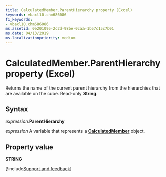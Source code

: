 ```yaml
---
title: CalculatedMember.ParentHierarchy property (Excel)
keywords: vbaxl10.chm686086
f1_keywords:
- vbaxl10.chm686086
ms.assetid: 0e201095-2c2d-98be-0caa-1b57c15c7b01
ms.date: 04/13/2019
ms.localizationpriority: medium
---
```



# CalculatedMember.ParentHierarchy property (Excel)

Returns the name of the current parent hierarchy from the hierarchies that are available on the cube. Read-only **String**. 


## Syntax

_expression_.**ParentHierarchy**

_expression_ A variable that represents a **[CalculatedMember](Excel.CalculatedMember.md)** object.


## Property value

**STRING**




[!include[Support and feedback](~/includes/feedback-boilerplate.md)]
